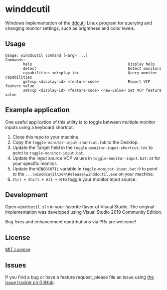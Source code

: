 # winddcutil

Windows implementation of the [ddcutil](https://github.com/rockowitz/ddcutil) Linux program for querying and changing monitor settings, such as brightness and color levels.

## Usage

```
Usage: winddcutil command [<arg> ...]
Commands:
        help                                           Display help
        detect                                         Detect monitors
        capabilities <display-id>                      Query monitor capabilities
        getvcp <display-id> <feature-code>             Report VCP feature value
        setvcp <display-id> <feature-code> <new-value> Set VCP feature value
```

## Example application

One useful application of this utility is to toggle between multiple monitor inputs using a keyboard shortcut.

1. Clone this repo to your machine.
2. Copy the `toggle-monitor-input-shortcut.lnk` to the Desktop.
3. Update the Target field in the `toggle-monitor-input-shortcut.lnk` to point to `toggle-monitor-input.bat`.
4. Update the input source VCP values in `toggle-monitor-input.bat:14` for your specific monitor.
5. Update the `WINDDCUTIL` variable in `toggle-monitor-input.bat:9` to point to the `...\winddcutil\x64\Release\winddcutil.exe` on your machine.
6. `Ctrl + Shift + Alt + M` to toggle your monitor input source.

## Development

Open `winddcutil.sln` in your favorite flavor of Visual Studio. The original implementation was developed using Visual Studio 2019 Community Edition.

Bug fixes and enhancement contributions via PRs are welcome!

## License

[MIT License](https://github.com/scottaxcell/winddcutil/blob/main/LICENSE)

## Issues

If you find a bug or have a feature request, please file an issue using [the issue tracker on GitHub](https://github.com/scottaxcell/winddcutil/issues).
